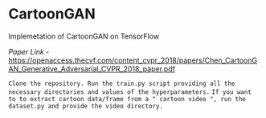 # CartoonGAN
Implemetation of CartoonGAN on TensorFlow

*Paper Link* - https://openaccess.thecvf.com/content_cvpr_2018/papers/Chen_CartoonGAN_Generative_Adversarial_CVPR_2018_paper.pdf

```Clone the repository. Run the train.py script providing all the necessary directories and values of the hyperparameters.```
```If you want to to extract cartoon data/frame from a " cartoon video ", run the dataset.py and provide the video directory.```
